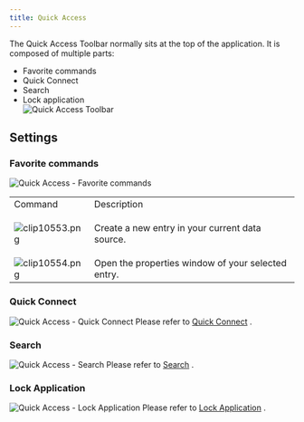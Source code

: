 ```yaml
---
title: Quick Access
---
```

The Quick Access Toolbar normally sits at the top of the application. It is composed of multiple parts:  

* Favorite commands 
* Quick Connect 
* Search 
* Lock application  
![Quick Access Toolbar](/img/en/rdm/mac/clip10556.png) 

## Settings 

### Favorite commands 

![Quick Access - Favorite commands](/img/en/rdm/mac/clip10552.png) 

<table>
	<tr>
		<td>
Command 
		</td>
		<td>
Description 
		</td>
	</tr>
	<tr>
		<td>

![clip10553.png](/img/en/rdm/mac/clip10553.png) 
		</td>
		<td>
Create a new entry in your current data source. 
		</td>
	</tr>
	<tr>
		<td>
![clip10554.png](/img/en/rdm/mac/clip10554.png) 
		</td>
		<td>
Open the properties window of your selected entry. 
		</td>
	</tr>
</table>

### Quick Connect 

![Quick Access - Quick Connect](/img/en/rdm/mac/clip10557.png) 
Please refer to [Quick Connect](/rdm/mac/commands/view/quick-connect/) . 

### Search 

![Quick Access - Search](/img/en/rdm/mac/clip10558.png) 
Please refer to [Search](/rdm/mac/user-interface/quick-access/search/) . 

### Lock Application 

![Quick Access - Lock Application](/img/en/rdm/mac/clip10555.png) 
Please refer to [Lock Application](/rdm/mac/commands/file/lock-application/) . 


